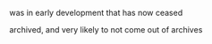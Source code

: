 was in early development that has now ceased

archived, and very likely to not come out of archives
